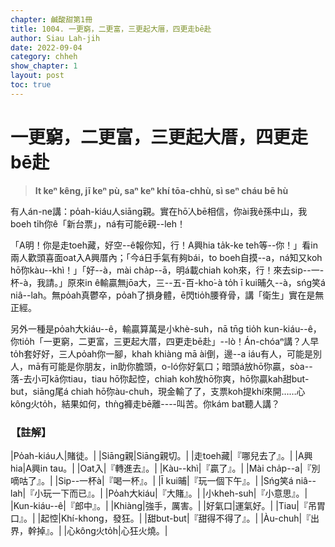 ```yaml
---
chapter: 鹹酸甜第1冊
title: 1004. 一更窮，二更富，三更起大厝，四更走bē赴
author: Siau Lah-jih
date: 2022-09-04
category: chheh
show_chapter: 1
layout: post
toc: true
---
```


# 一更窮，二更富，三更起大厝，四更走bē赴
>**It keⁿ kêng, jī keⁿ pù, saⁿ keⁿ khí tōa-chhù, sì seⁿ cháu bē hù**

有人án-ne講：po̍ah-kiáu人siāng親。實在hō͘人bē相信，你ài我ê孫中山，我boeh ti̍h你ê「新台票」，ná有可能ē親--leh！

「A明！你是走toeh藏，好空--ê報你知，行！A興hia ta̍k-ke teh等--你！」看in兩人歡頭喜面oat入A興厝內；「今á日手氣有夠bái，to boeh自摸--a，ná知又koh hō͘你kàu--khì！」「好--à，mài cha̍p--ā，明á載chiah koh來，行！來去sip--一-杯-à，我請。」原來in ê輸贏無jōa大，三--五-百-kho͘-à to̍h ī kui晡久--à，sńg笑á niâ--lah。無po̍ah真鬱卒，po̍ah了損身體，ē閃tio̍h腰脊骨，講「衛生」實在是無正經。

另外一種是po̍ah大kiáu--ê，輸贏算萬是小khè-suh，nā tn̄g tio̍h kun-kiáu--ê，你tio̍h「一更窮，二更富，三更起大厝，四更走bē赴」--lò！Án-chóaⁿ講？人早to̍h套好好，三人po̍ah你一腳，khah khiàng mā ài倒，邊--a iáu有人，可能是別人，mā有可能是你朋友，in助你膽頭，o-ló你好氣口；暗頭á放hō͘你贏，sòa--落-去小可kā你tiau，tiau hō͘你起悾，chiah koh放hō͘你爽，hō͘你贏kah甜but-but，siāng尾á chiah hō͘你àu-chuh，現金輸了了，支票koh提khí來開……心kông火to̍h，結果如何，thǹg褲走bē離----叫苦。你kám bat聽人講？

### 【註解】

|Po̍ah-kiáu人|賭徒。|
|Siāng親|Siāng親切。|
|走toeh藏|『哪兒去了』。|
|A興hia|A興in tau。|
|Oat入|『轉進去』。|
|Kàu--khì|『贏了』。|
|Mài cha̍p--a|『別嘀咕了』。|
|Sip--一杯à|『喝一杯』。|
|Ī kui晡|『玩一個下午』。|
|Sńg笑á niâ--lah|『小玩一下而已』。|
|Po̍ah大kiáu|『大賭』。|
|小kheh-suh|『小意思』。|
|Kun-kiáu--ê|『郎中』。|
|Khiàng|強手，厲害。|
|好氣口|運氣好。|
|Tiau|『吊胃口』。|
|起悾|Khí-khong，發狂。|
|甜but-but|『甜得不得了』。|
|Àu-chuh|『出界，幹掉』。|
|心kông火to̍h|心狂火燒。|